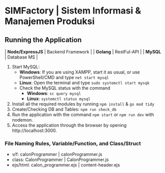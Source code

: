 # SIMFactory | Sistem Informasi & Manajemen Produksi

## Running the Application
| <strong>Node/ExpressJS</strong> | Backend Framework |
| <strong>Golang</strong> | RestFul-API |
| <strong>MySQL</strong> | Database MS |

1. Start MySQL:
   - <b>Windows</b>: If you are using XAMPP, start it as usual, or use PowerShell/CMD and type ```net start mysql```
   - <b>Linux</b>: Open the terminal and type ```sudo systemctl start mysqk```
   - Check the MySQL status with the command  
        - <b>Windows</b>: ````sc query mysql```` 
        - <b>Linux</b>: ```systemctl status mysql```
2. Install all the required modules by running ```npm install``` & ```go mod tidy```
3. Create/Checking DB and Tables: ```npm run check_db```
3. Run the application with the command ```npm start``` or ```npm run dev``` with nodemon.
4. Access the application through the browser by opening http://localhost:3000.



### File Naming Rules, Variable/Function, and Class/Struct
- v/f: calonProgrammer | calonProgrammer.js
- class: CalonProgrammer | CalonProgrammer.js
- ejs/html: calon_programmer.ejs | content-header.ejs